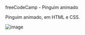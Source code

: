  freeCodeCamp - Pinguim animado

 Pinguim animado, em HTML e CSS.

 ![image](https://github.com/wendhausenn/freeCodeCamp-Pinguim-animado/assets/127610393/d604ed0b-cef7-41dc-a755-abff3a66ada4)
